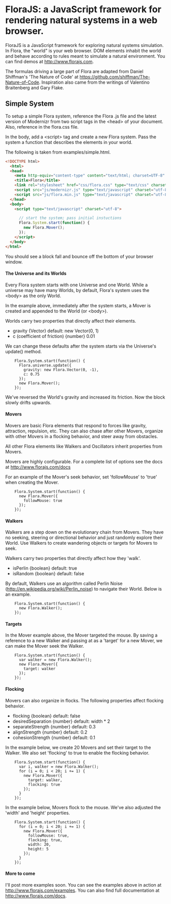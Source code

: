 # FloraJS: a JavaScript framework for rendering natural systems in a web browser.

FloraJS is a JavaScript framework for exploring natural systems simulation. In Flora, the "world" is your web browser. DOM elements inhabit the world and behave according to rules meant to simulate a natural environment. You can find demos at http://www.florajs.com.

The formulas driving a large part of Flora are adapted from Daniel Shiffman's 'The Nature of Code' at https://github.com/shiffman/The-Nature-of-Code. Inspiration also came from the writings of Valentino Braitenberg and Gary Flake.

## Simple System

To setup a simple Flora system, reference the Flora .js file and the latest version of Modernizr from two script tags in the &lt;head&gt; of your document. Also, reference in the flora.css file.

In the body, add a &lt;script&gt; tag and create a new Flora system. Pass the system a function that describes the elements in your world.

The following is taken from examples/simple.html.

```html
<!DOCTYPE html>
  <html>
  <head>
    <meta http-equiv="content-type" content="text/html; charset=UTF-8" />
    <title>Flora</title>
    <link rel="stylesheet" href="css/flora.css" type="text/css" charset="utf-8">
    <script src="js/modernizr.js" type="text/javascript" charset="utf-8"></script>
    <script src="js/flora.min.js" type="text/javascript" charset="utf-8"></script>
  </head>
  <body>
    <script type="text/javascript" charset="utf-8">

      // start the system; pass initial instuctions
      Flora.System.start(function() {
        new Flora.Mover();
      });
    </script>
  </body>
</html>
```

You should see a block fall and bounce off the bottom of your browser window.

#### The Universe and its Worlds

Every Flora system starts with one Universe and one World. While a universe may have many Worlds, by default, Flora's system uses the &lt;body&gt; as the only World.

In the example above, immediately after the system starts, a Mover is created and appended to the World (or &lt;body&gt;).

Worlds carry two properties that directly affect their elements.

* gravity {Vector} default: new Vector(0, 1)
* c (coefficient of friction) {number} 0.01

We can change these defaults after the system starts via the Universe's update() method.

        Flora.System.start(function() {
          Flora.universe.update({
            gravity: new Flora.Vector(0, -1),
            c: 0.75
          });
          new Flora.Mover();
        });

We've reversed the World's gravity and increased its friction. Now the block slowly drifts upwards.

#### Movers

Movers are basic Flora elements that respond to forces like gravity, attraction, repulsion, etc. They can also chase after other Movers, organize with other Movers in a flocking behavior, and steer away from obstacles.

All other Flora elements like Walkers and Oscillators inherit properties from Movers.

Movers are highly configurable. For a complete list of options see the docs at http://www.florajs.com/docs

For an example of the Mover's seek behavior, set 'followMouse' to 'true' when creating the Mover.

        Flora.System.start(function() {
          new Flora.Mover({
            followMouse: true
          });
        });

#### Walkers

Walkers are a step down on the evolutionary chain from Movers. They have no seeking, steering or directional behavior and just randomly explore their World. Use Walkers to create wandering objects or targets for Movers to seek.

Walkers carry two properties that directly affect how they 'walk'.

* isPerlin {boolean} default: true
* isRandom {boolean} default: false

By default, Walkers use an algorithm called Perlin Noise (http://en.wikipedia.org/wiki/Perlin_noise) to navigate their World. Below is an example.

        Flora.System.start(function() {
          new Flora.Walker();
        });

#### Targets

In the Mover example above, the Mover targeted the mouse. By saving a reference to a new Walker and passing at as a 'target' for a new Mover, we can make the Mover seek the Walker.

        Flora.System.start(function() {
          var walker = new Flora.Walker();
          new Flora.Mover({
            target: walker
          });
        });

#### Flocking

Movers can also organize in flocks. The following properties affect flocking behavior.

* flocking {boolean} default: false
* desiredSeparation {number} default: width * 2
* separateStrength {number} default: 0.3
* alignStrength {number} default: 0.2
* cohesionStrength {number} default: 0.1

In the example below, we create 20 Movers and set their target to the Walker. We also set 'flocking' to true to enable the flocking behavior.

        Flora.System.start(function() {
          var i, walker = new Flora.Walker();
          for (i = 0; i < 20; i += 1) {
            new Flora.Mover({
              target: walker,
              flocking: true
            });
          }
        });

In the example below, Movers flock to the mouse. We've also adjusted the 'width' and 'height' properties.

        Flora.System.start(function() {
          for (i = 0; i < 20; i += 1) {
            new Flora.Mover({
              followMouse: true,
              flocking: true,
              width: 20,
              height: 5
            });
          }
        });

#### More to come

I'll post more examples soon. You can see the examples above in action at http://www.florajs.com/examples. You can also find full documentation at http://www.florajs.com/docs.

